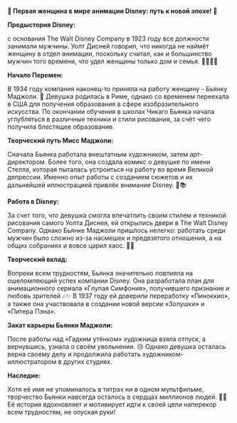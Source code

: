 **🌟 Первая женщина в мире анимации Disney: путь к новой эпохе! 🌟**

**Предыстория Disney:**

с основания The Walt Disney Company в 1923 году все должности занимали мужчины. Уолт Дисней говорил, что никогда не наймёт женщину в отдел анимации, поскольку считал, как и большинство мужчин того времени, что удел женщины только дом и семья. 💼👨‍👩‍👦

**Начало Перемен:**

В 1934 году компания наконец-то приняла на работу женщину - Бьянку Маджоли. 🎉 Девушка родилась в Риме, однако со временем переехала в США для получения образования в сфере изобразительного искусства. По окончании обучения в школах Чикаго Бьянка начала углубляться в различные техники и стили рисования, за счёт чего получила блестящее образование. 

**Творческий путь Мисс Маджоли:**

Сначала Бьянка работала внештатным художником, затем арт-директором. Более того, она создала комикс о девушке по имени Стелла, которая пыталась устроиться на работу во время Великой депрессии. Именно опыт работы с созданием сюжетов и их дальнейшей иллюстрацией привлёк внимание Disney. 🎨📚

**Работа в Disney:**

За счет того, что девушка смогла впечатлить своим стилем и техникой рисования самого Уолта Диснея, ей открылись двери в The Walt Disney Company. Однако Бьянке Маджоли пришлось нелегко: работать среди мужчин было сложно из-за насмешек и предвзятого отношения, а на общих собраниях и вовсе царил хаос. 😬💔

**Творческий вклад:**

Вопреки всем трудностям, Бьянка значительно повлияла на ошеломляющий успех компании Disney. Она разработала план для анимационного сериала «Глупая Симфония», получившего признание и любовь зрителей 🎶✨ В 1937 году ей доверили переработку «Пиноккио», а также она участвовала в создании новой версии «Золушки» и «Питера Пэна».

**Закат карьеры Бьянки Маджоли:**

После работы над «Гадким утёнком» художница взяла отпуск, а вернувшись, узнала о своём увольнении. 😢 Однако девушка осталась верна своему делу и продолжила работать художником-иллюстратором в других студиях.   

**Наследие:**

Хотя её имя не упоминалось в титрах ни в одном мультфильме, творчество Бьянки навсегда осталось в сердцах миллионов людей. 🌈🎥 Её история вдохновляет и мотивирует идти к своей цели наперекор всем трудностям, не опуская руки!
